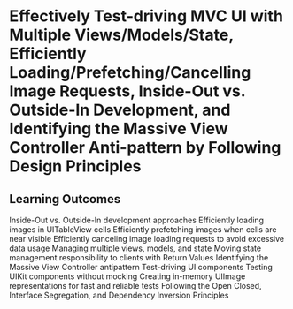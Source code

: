 
# Effectively Test-driving MVC UI with Multiple Views/Models/State, Efficiently Loading/Prefetching/Cancelling Image Requests, Inside-Out vs. Outside-In Development, and Identifying the Massive View Controller Anti-pattern by Following Design Principles



## Learning Outcomes
Inside-Out vs. Outside-In development approaches
Efficiently loading images in UITableView cells
Efficiently prefetching images when cells are near visible
Efficiently canceling image loading requests to avoid excessive data usage
Managing multiple views, models, and state
Moving state management responsibility to clients with Return Values
Identifying the Massive View Controller antipattern
Test-driving UI components
Testing UIKit components without mocking
Creating in-memory UIImage representations for fast and reliable tests
Following the Open Closed, Interface Segregation, and Dependency Inversion Principles


